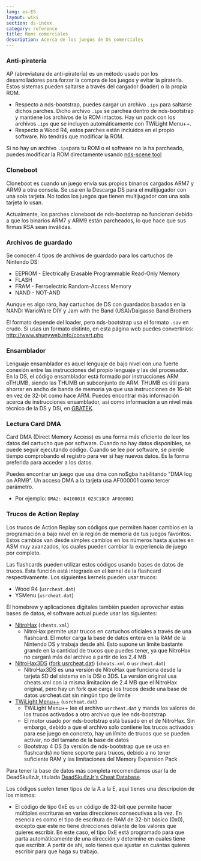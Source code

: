 ```yaml
---
lang: es-ES
layout: wiki
section: ds-index
category: reference
title: Roms comerciales
description: Acerca de los juegos de DS comerciales
---
```


### Anti-piratería
AP (abreviatura de anti-piratería) es un método usado por los desarrolladores para forzar la compra de los juegos y evitar la piratería. Estos sistemas pueden saltarse a través del cargador (loader) o la propia ROM.

- Respecto a nds-bootstrap, puedes cargar un archivo `.ips` para saltarse dichos parches. Dicho archivo `.ips` se parchea dentro de nds-bootstrap y mantiene los archivos de la ROM intactos. Hay un pack con los archivos `.ips` que se incluyen automáticamente con TWiLight Menu++.
- Respecto a Wood R4, estos parches están incluidos en el propio software. No tendrás que modificar la ROM.

Si no hay un archivo `.ips`para tu ROM o el software no la ha parcheado, puedes modificar la ROM directamente usando [nds-scene tool](https://gbatemp.net/download/retrogamefan-nds-rom-tool-v1-0_b1215.35735/)

### Cloneboot
Cloneboot es cuando un juego envía sus propios binarios cargados ARM7 y ARM9 a otra consola. Se usa en la Descarga DS para el multijugador con una sola tarjeta. No todos los juegos que tienen multijugador con una sola tarjeta lo usan.

Actualmente, los parches cloneboot de nds-bootstrap no funcionan debido a que los binarios ARM7 y ARM9 están parcheados, lo que hace que sus firmas RSA sean inválidas.

### Archivos de guardado
Se conocen 4 tipos de archivos de guardado para los cartuchos de Nintendo DS:

- EEPROM - Electrically Erasable Programmable Read-Only Memory
- FLASH
- FRAM - Ferroelectric Random-Access Memory
- NAND - NOT-AND

Aunque es algo raro, hay cartuchos de DS con guardados basados en la NAND: WarioWare DIY y Jam with the Band (USA)/Daigasso Band Brothers

El formato depende del loader, pero nds-bootstrap usa el formato `.sav` en crudo. Si usas un formato distinto, en esta página web puedes convertirlos: http://www.shunyweb.info/convert.php

### Ensamblador
Lenguaje ensamblador es aquel lenguaje de bajo nivel con una fuerte conexión entre las instrucciones del propio lenguaje y las del procesador. En la DS, el código ensamblador está formado por instrucciones ARM oTHUMB, siendo las THUMB un subconjunto de ARM. THUMB es útil para ahorrar en ancho de banda de memoria ya que usa instrucciones de 16-bit en vez de 32-bit como hace ARM. Puedes encontrar más información acerca de instrucciones ensamblador, así como información a un nivel más técnico de la DS y DSi, en [GBATEK](https://problemkaputt.de/gbatek.htm).

### Lectura Card DMA
Card DMA (Direct Memory Access) es una forma más eficiente de leer los datos del cartucho que por software. Cuando no hay datos disponibles, se puede seguir ejecutando código. Cuando se lee por software, se pierde tiempo comprobando el registro para ver si hay nuevos datos. Es la forma preferida para acceder a los datos.

Puedes encontrar un juego que usa dma con no$gba habilitando "DMA log on ARM9". Un acceso DMA a la tarjeta usa AF000001 como tercer parámetro.
- Por ejemplo: `DMA2: 04100010 023C18C0 AF000001`

### Trucos de Action Replay
Los trucos de Action Replay son códigos que permiten hacer cambios en la programación a bajo nivel en la región de memoria de tus juegos favoritos. Estos cambios van desde simples cambios en los números hasta ajustes en ASM muy avanzados, los cuales pueden cambiar la experiencia de juego por completo.

Las flashcards pueden utilizar estos códigos usando bases de datos de trucos. Esta función está integrada en el kernel de la flashcard respectivamente. Los siguientes kernels pueden usar trucos:
- Wood R4 (`usrcheat.dat`)
- YSMenu (`usrcheat.dat`)

El homebrew y aplicaciones digitales también pueden aprovechar estas bases de datos, el software actual puede usar las siguientes:
- [NitroHax](https://www.chishm.com/NitroHax) (`cheats.xml`)
   - NitroHax permite usar trucos en cartuchos oficiales a través de una flashcard. El motor carga la base de datos entera en la RAM de la Nintendo DS y trabaja desde ahí. Esto supone un límite bastante grande en la cantidad de trucos que puedes tener, ya que NitroHax no cargará más del archivo a partir de los 2.4 MB
- [NitroHax3DS](https://github.com/ahezard/NitroHax3DS/releases) ([fork usrcheat.dat](https://github.com/Epicpkmn11/NitroHax3DS/releases)) (`cheats.xml` o `usrcheat.dat`)
   - NitroHax3DS es una versión de NitroHax que funciona desde la tarjeta SD del sistema en la DSi o 3DS. La versión original usa cheats.xml con la misma limitación de 2.4 MB que el NitroHax original, pero hay un fork que carga los trucos desde una base de datos usrcheat.dat sin ningún tipo de límite
- [TWiLight Menu++](https://github.com/DS-Homebrew/TWiLightMenu/releases) (`usrcheat.dat`)
   - TWiLight Menu++ lee el archivo `usrcheat.dat` y manda los valores de los trucos activados a otro archivo que lee nds-bootstrap
   - El motor usado por nds-bootstrap está basado en el de NitroHax. Sin embargo, debido a que el archivo solo contiene los trucos activados para ese juego en concreto, hay un límite de trucos que se pueden activar, no del tamaño de la base de datos
   - Bootstrap 4 DS (la versión de nds-bootstrap que se usa en flashcards) no tiene soporte para trucos, debido a no tener suficiente RAM y las limitaciones del Memory Expansion Pack

Para tener la base de datos más completa recomendamos usar la de DeadSkullzJr, titulada [DeadSkullzJr's Cheat Database](https://gbatemp.net/threads/deadskullzjrs-nds-cheat-databases.488711).

Los códigos suelen tener tipos de la A a la E, aquí tienes una descripción de los mismos:

- El código de tipo 0xE es un código de 32-bit que permite hacer múltiples escrituras en varias direcciones consecutivas a la vez. En esencia es como el tipo de escritura de RAM de 32-bit básico (0x0), excepto que este no tiene direcciones delante de los valores que quieres escribir. En este caso, el tipo 0xE está programado para que parta automáticamente de una dirección y determine en cuales tiene que escribir. A partir de ahí, solo tienes que ajustar en cuántas quieres escribir para que haga su trabajo.
